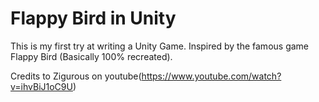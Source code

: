 
# Flappy Bird in Unity

This is my first try at writing a Unity Game. Inspired by the famous game Flappy Bird (Basically 100% recreated).

Credits to Zigurous on youtube(https://www.youtube.com/watch?v=ihvBiJ1oC9U)
